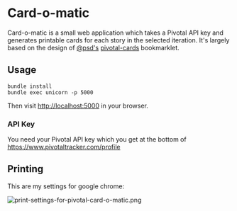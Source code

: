 # Card-o-matic

Card-o-matic is a small web application which takes a Pivotal API key and generates printable cards for each story in the selected iteration. It's largely based on the design of [@psd's](http://whatfettle.com/) [pivotal-cards](https://github.com/psd/pivotal-cards) bookmarklet.

## Usage

```
bundle install
bundle exec unicorn -p 5000
```

Then visit <http://localhost:5000> in your browser.

### API Key

You need your Pivotal API key which you get at the bottom of https://www.pivotaltracker.com/profile

## Printing

This are my settings for google chrome:

![print-settings-for-pivotal-card-o-matic.png](images/print-settings-for-pivotal-card-o-matic.png "print-settings-for-pivotal-card-o-matic.png")
